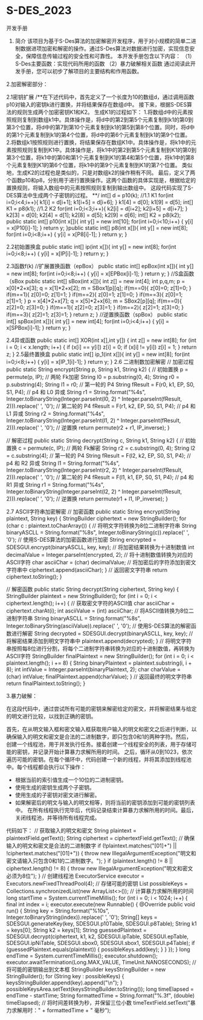 # S-DES_2023
开发手册
1.	简介
该项目为基于S-Des算法的加密解密开发程序，用于对小规模的简单二进制数据进项加密和解密的操作。通过S-Des算法对数据进行加密，实现信息安全，保障信息传输过程的安全性和可靠性。
本开发手册包含以下内容：
（1）S-Des主要函数：实现代码所用的函数
（2）暴力破解相关函数
通过阅读此开发手册，您可以初步了解项目的主要结构和作用函数。

2.加密解密部分：
 
2.1密钥扩展
/**在下述代码中，首先定义了一个长度为10的数组d，通过调用函数p10对输入的密钥k进行置换，并将结果保存在数组d中。 接下来，根据S-DES算法的规则生成两个加密密钥K1和K2。
生成K1的过程如下： 
1.将数组d中的元素按照规则复制到数组k1中。具体操作是，将d中的第2到第5个元素复制到k1的第0到第3个位置，将d中的第7到第10个元素复制到k1的第5到第8个位置。同时，将d中的第1个元素复制到k1的第4个位置，将d中的第6个元素复制到k1的第9个位置。        
2.将数组k1按照规则进行置换，将结果保存在数组K1中。具体操作是，将k1中的元素按照规则复制到K1中。具体操作是，将k1中的第2到第5个元素复制到K1的第0到第3个位置，将k1中的第0和第1个元素复制到K1的第4和第5个位置，将k1中的第8个元素复制到K1的第6个位置，将k1中的第9个元素复制到K1的第7个位置。 
类似地，生成K2的过程也是类似的，只是对数组k2的操作稍有不同。 最后，定义了两个函数p10和p8，分别用于进行置换操作。这两个函数的具体实现是，根据给定的置换规则，将输入数组中的元素按照规则复制到输出数组中。 
这段代码实现了S-DES算法中生成两个子密钥的过程。
**/
int[] d = p10(k);
//1.1 K1
for(int i=0;i<4;i++){
    k1[i] = d[i+1];
    k1[i+5] = d[i+6];
}
k1[4] = d[0];
k1[9] = d[5];
int[] K1 = p8(k1);
//1.2 K2
for(int i=0;i<3;i++){
    k2[i] = d[i+2];
    k2[i+5] = d[i+7];
}
k2[3] = d[0];
k2[4] = d[1];
k2[8] = d[5];
k2[9] = d[6];
int[] K2 = p8(k2);
public static int[] p10(int x[]){
    int y[] = new int[10];
    for(int i=0;i<10;i++) {
        y[i] = x[P10[i]-1];
    }
    return y;
}public static int[] p8(int x[]){
    int y[] = new int[8];
    for(int i=0;i<8;i++) {
        y[i] = x[P8[i]-1];
    }
    return y;
}

2.2初始置换盒
public static int[] ip(int x[]){
    int y[] = new int[8];
    for(int i=0;i<8;i++) {
        y[i] = x[IP[i]-1];
    }
    return y;
}

2.3函数f(k)
//扩展置换函数（epBox）
public static int[] epBox(int x[]){
    int y[] = new int[8];
    for(int i=0;i<8;i++) {
        y[i] = x[EPBox[i]-1];
    }
    return y;
}
//S盒函数（sBox
public static int[] sBox(int x[]){
    int z[] = new int[4];
    int p,q,m;
    p = x[0]*2+x[3];
    q = x[1]*2+x[2];
    m = SBox1[p][q];
    if(m==0){
        z[0]=0;
        z[1]=0;
    }
    if(m==1){
        z[0]=0;
        z[1]=1;
    }
    if(m==2){
        z[0]=1;
        z[1]=0;
    }
    if(m==3){
        z[0]=1;
        z[1]=1;
    }
    p = x[4]*2+x[7];
    q = x[5]*2+x[6];
    m = SBox2[p][q];
    if(m==0){
        z[2]=0;
        z[3]=0;
    }
    if(m==1){
        z[2]=0;
        z[3]=1;
    }
    if(m==2){
        z[2]=1;
        z[3]=0;
    }
    if(m==3){
        z[2]=1;
        z[3]=1;
    }
    return z;
}
//逆置换函数（spBox）
public static int[] spBox(int x[]){
    int y[] = new int[4];
    for(int i=0;i<4;i++) {
        y[i] = x[SPBox[i]-1];
    }
    return y;
}

2.4异或函数
public static int[] XOR(int x[],int y[]) {
    int z[] = new int[8];
    for (int i = 0; i < x.length; i++) {
        if (x[i] == y[i]) z[i] = 0;
        if (x[i] != y[i]) z[i] = 1;
    }
    return z;
}
2.5最终置换盒
public static int[] ip_1(int x[]){
    int y[] = new int[8];
    for(int i=0;i<8;i++) {
        y[i] = x[IP_1[i]-1];
    }
    return y;
}
2.6 二进制数加密解密
// 加密过程
public static String encrypt(String p, String k1, String k2) {
   // 初始置换
   p = permute(p, IP);
   // 两轮 Fk加密
   String l0 = p.substring(0, 4);
   String r0 = p.substring(4);
   String l1 = r0;
   // 第一轮的 P4
   String fResult = F(r0, k1, EP, S0, S1, P4);
   // p4 和 L0 异或
   String r1 = String.format("%4s", Integer.toBinaryString(Integer.parseInt(l0, 2) ^ Integer.parseInt(fResult, 2))).replace(' ', '0');
   // 第二轮的 P4
   fResult = F(r1, k2, EP, S0, S1, P4);
   // p4 和 L1 异或
   String r2 = String.format("%4s", Integer.toBinaryString(Integer.parseInt(l1, 2) ^ Integer.parseInt(fResult, 2))).replace(' ', '0');
   // 逆置换
   return permute(r2 + r1, IP_inverse);
}


// 解密过程
public static String decrypt(String c, String k1, String k2) {
   // 初始置换
   c = permute(c, IP);
   // 两轮 Fk解密
   String r2 = c.substring(0, 4);
   String l2 = c.substring(4);
   // 第一轮的 P4
   String fResult = F(l2, k2, EP, S0, S1, P4);
   // p4 和 R2 异或
   String l1 = String.format("%4s", Integer.toBinaryString(Integer.parseInt(r2, 2) ^ Integer.parseInt(fResult, 2))).replace(' ', '0');
   // 第二轮的 P4
   fResult = F(l1, k1, EP, S0, S1, P4);
   // p4 和 R1 异或
   String r1 = String.format("%4s", Integer.toBinaryString(Integer.parseInt(l2, 2) ^ Integer.parseInt(fResult, 2))).replace(' ', '0');
   // 逆置换
   return permute(r1 + l1, IP_inverse);
}

2.7 ASCII字符串加密解密
// 加密函数
public static String encrypt(String plaintext, String key) {
   StringBuilder ciphertext = new StringBuilder();
   for (char c : plaintext.toCharArray()) {
       // 将明文字符转换为8位二进制字符串
       String binaryASCLL = String.format("%8s", Integer.toBinaryString(c)).replace(' ', '0');
       // 使用S-DES算法的加密函数进行加密
       String encrypted = SDESGUI.encrypt(binaryASCLL, key, key);
       // 将加密结果转换为十进制数值
       int decimalValue = Integer.parseInt(encrypted, 2);
       // 将十进制数值转换为对应的ASCII字符
       char asciiChar = (char) decimalValue;
       // 将加密后的字符添加到密文字符串中
       ciphertext.append(asciiChar);
   }
   // 返回密文字符串
   return ciphertext.toString();
}

// 解密函数
public static String decrypt(String ciphertext, String key) {
   StringBuilder plaintext = new StringBuilder();
   for (int i = 0; i < ciphertext.length(); i++) {
       // 获取密文字符的ASCII值
       char asciiChar = ciphertext.charAt(i);
       int asciiValue = (int) asciiChar;
       // 将ASCII值转换为8位二进制字符串
       String binaryASCLL = String.format("%8s", Integer.toBinaryString(asciiValue)).replace(' ', '0');
       // 使用S-DES算法的解密函数进行解密
       String decrypted = SDESGUI.decrypt(binaryASCLL, key, key);
       // 将解密结果添加到明文字符串中
       plaintext.append(decrypted);
   }
   // 将明文字符串按照每8位进行分割，将每个二进制字符串转换为对应的十进制数值，再转换为ASCII字符
   StringBuilder finalPlaintext = new StringBuilder();
   for (int i = 0; i < plaintext.length(); i += 8) {
       String binaryPlaintext = plaintext.substring(i, i + 8);
       int intValue = Integer.parseInt(binaryPlaintext, 2);
       char charValue = (char) intValue;
       finalPlaintext.append(charValue);
   }
   // 返回最终的明文字符串
   return finalPlaintext.toString();
}

3.暴力破解：
 
在这段代码中，通过尝试所有可能的密钥来解密给定的密文，并将解密结果与给定的明文进行比较，以找到正确的密钥。

首先，在从明文输入框和密文输入框获取用户输入的明文和密文之后进行判断，以确保输入的明文和密文是合法的二进制数字，即只包含0和1的两种字符。然后，创建一个线程池，用于并发执行任务。接着创建一个线程安全的列表，用于存储可能的密钥，并记录开始计算暴力求解所用的时间。
之后，循环从0到1023，依次遍历可能的密钥。在每个循环中，代码创建一个新的线程，并将其添加到线程池中。每个线程都会执行以下操作：
- 根据当前的索引值生成一个10位的二进制密钥。
- 使用生成的密钥生成两个子密钥。
- 使用生成的子密钥对密文进行解密。
- 如果解密后的明文与输入的明文相等，则将当前的密钥添加到可能的密钥列表中。
在所有线程执行完毕后，代码记录结束计算暴力求解所用的时间。最后，关闭线程池，并等待所有线程完成。

代码如下：
// 获取输入的明文和密文
String plaintext = plaintextField.getText();
String ciphertext = ciphertextField.getText();
// 确保输入的明文和密文是合法的二进制数字
if (!plaintext.matches("[01]+") || !ciphertext.matches("[01]+")) {
   throw new IllegalArgumentException("明文和密文请输入只包含0和1的二进制数字。");
}
if (plaintext.length() != 8 || ciphertext.length() != 8) {
   throw new IllegalArgumentException("明文和密文必须为8位");
}
// 创建线程池
ExecutorService executor = Executors.newFixedThreadPool(4);
// 存储可能的密钥
List<String> possibleKeys = Collections.synchronizedList(new ArrayList<>());
// 计算暴力求解所用的时间
long startTime = System.currentTimeMillis();
for (int i = 0; i < 1024; i++) {
   final int index = i;
   executor.execute(new Runnable() {
       @Override
       public void run() {
           String key = String.format("%10s", Integer.toBinaryString(index)).replace(' ', '0');
           String[] keys = SDESGUI.generateKey(key, SDESGUI.p10Table, SDESGUI.p8Table);
           String k1 = keys[0];
           String k2 = keys[1];
           String guessedPlaintext = SDESGUI.decrypt(ciphertext, k1, k2, SDESGUI.ipTable, SDESGUI.epTable, SDESGUI.ipNiTable, SDESGUI.sbox0, SDESGUI.sbox1, SDESGUI.p4Table);
           if (guessedPlaintext.equals(plaintext)) {
               possibleKeys.add(key);
           }
       }
   });
}
long endTime = System.currentTimeMillis();
executor.shutdown();
executor.awaitTermination(Long.MAX_VALUE, TimeUnit.NANOSECONDS);
// 将可能的密钥输出到文本框
StringBuilder keysStringBuilder = new StringBuilder();
for (String key : possibleKeys) {
   keysStringBuilder.append(key).append("\n");
}
possibleKeysArea.setText(keysStringBuilder.toString());
long timeElapsed = endTime - startTime;
String formattedTime = String.format("%.3f", (double) timeElapsed); // 将时间差转换为秒，并保留三位小数
timeTextField.setText("暴力求解用时：" + formattedTime + " 毫秒");




